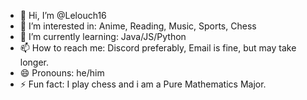 - 👋 Hi, I’m @Lelouch16
- 👀 I’m interested in: Anime, Reading, Music, Sports, Chess
- 🌱 I’m currently learning: Java/JS/Python
- 📫 How to reach me: Discord preferably, Email is fine, but may take longer.
- 😄 Pronouns: he/him
- ⚡ Fun fact: I play chess and i am a Pure Mathematics Major.

<!---
Lelouch16/Lelouch16 is a ✨ special ✨ repository because its `README.md` (this file) appears on your GitHub profile.
You can click the Preview link to take a look at your changes.
--->
